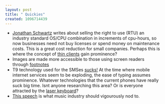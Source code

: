 ```yaml
--- 
layout: post
title: " Quickies"
created: 1096714439
---
```

<ul><li><a href="http://blogs.sun.com/roller/page/jonathan/20040920#a_true_computing_utility">Jonathan Schwartz</a> writes about selling the right to use (RTU) an industry standard OS/CPU combination in increments of cpu-hours, so now businesses need not buy licenses or spend money on maintenance costs. This is a great cost reduction for small companies. Perhaps this is where the concept of <a href="http://en.wikipedia.org/wiki/Thin_client">thin clients</a> gain prominence?</li>
<li>Images are made more accessible to those using screen readers through <a href="http://www.stuffandnonsense.co.uk/archives/accessibility_footnotes.html">footnotes</a></li>
<li>T9 technology used for the SMSes <a href="http://www.inference.phy.cam.ac.uk/mackay/itprnn/itap/">sucks!</a> At the time where mobile internet services seem to be exploding, the ease of typing assumes prominence. Whatever technologies that the current phones have really suck big time. Isnt anyone researching this area? Or is everyone attracted by the <a href="http://images.google.com/images?q=laser%20keyboard&hl=en&lr=&ie=UTF-8&sa=N&tab=wi">laser keyboard</a>? </li>
<li><a href="http://www.theregister.com/2004/09/23/orlowski_interactive_keynote/">This speech</a> is what music industry should vigourously nod to.</li>
</ul>
